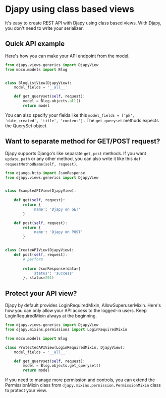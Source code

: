 # Djapy using class based views

It's easy to create REST API with Djapy using class based views. With Djapy, you don't
need to write your serializer.

## Quick API example

Here's how you can make your API endpoint from the model.

```python
from djapy.views.generics import DjapyView
from moco.models import Blog


class BlogListView(DjapyView):
    model_fields = '__all__'

    def get_queryset(self, request):
        model = Blog.objects.all()
        return model

```

You can also specify your fields like this `model_fields = ['pk', 'date_created', 'title', 'content']` .
The `get_queryset` methods expects the QuerySet object.

## Want to separate method for GET/POST request?

Djapy supports Django's like separate `get`, `post` methods. If you want `update`, `path` or any other method,
you can also write it like this `def requestMethodName(self, request)`.

```python
from django.http import JsonResponse
from djapy.views.generics import DjapyView


class ExampleAPIView(DjapyView):
    
    def get(self, request):
        return {
            'name': 'Djapy on GET'
        }

    def post(self, request):
        return {
            'name': 'Djapy on POST'
        }


class CreateAPIView(DjapyView):
    def post(self, request):
        # perform 
        
        return JsonResponse(data={
            'status': 'success'
        }, status=201)
```

## Protect your API view?
Djapy by default provides LoginRequiredMixin, AllowSuperuserMixin.
Here's how you can only allow your API access to the logged-in users.
Keep LoginRequiredMixin always at the beginning.

```python
from djapy.views.generics import DjapyView
from djapy.mixins.permissions import LoginRequiredMixin

from moco.models import Blog

class ProtectedAPIView(LoginRequiredMixin, DjapyView):
    model_fields = '__all__'

    def get_queryset(self, request):
        model = Blog.objects.get_queryset()
        return model
```

If you need to manage more permission and controls, 
you can extend the PermissionMixin class from `djapy.mixins.permission.PermissionMixin` class to protect your view.

